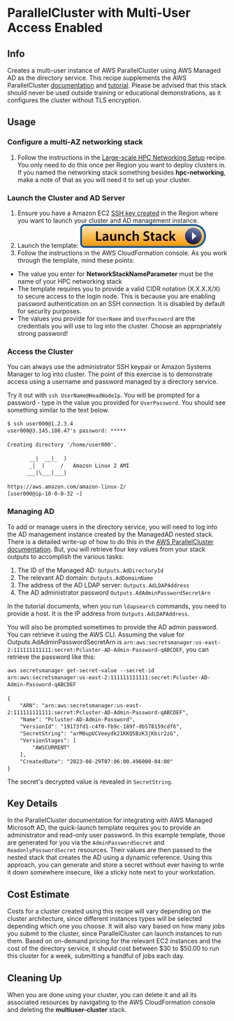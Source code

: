 # ParallelCluster with Multi-User Access Enabled

## Info

Creates a multi-user instance of AWS ParallelCluster using AWS Managed AD as the directory service. This recipe supplements the AWS ParallelCluster [documentation](https://docs.aws.amazon.com/parallelcluster/latest/ug/multi-user-v3.html) and [tutorial](https://docs.aws.amazon.com/parallelcluster/latest/ug/tutorials_05_multi-user-ad.html). Please be advised that this stack should never be used outside training or educational demonstrations, as it configures the cluster without TLS encryption.

## Usage

### Configure a multi-AZ networking stack

1. Follow the instructions in the [Large-scale HPC Networking Setup](../../net/hpc_large_scale/README.md) recipe. You only need to do this once per Region you want to deploy clusters in. If you named the networking stack something besides **hpc-networking**, make a note of that as you will need it to set up your cluster. 

### Launch the Cluster and AD Server

1. Ensure you have a Amazon EC2 [SSH key created](https://docs.aws.amazon.com/AWSEC2/latest/UserGuide/create-key-pairs.html#having-ec2-create-your-key-pair) in the Region where you want to launch your cluster and AD management instance.
2. Launch the template: [![Launch stack](../../../docs/media/launch-stack.svg)](https://us-east-2.console.aws.amazon.com/cloudformation/home?region=us-east-2#/stacks/create/review?stackName=multiuser-cluster&templateURL=https://aws-hpc-recipes.s3.us-east-1.amazonaws.com/main/recipes/pcluster/multi_user/assets/launch.yaml)
3. Follow the instructions in the AWS CloudFormation console. As you work through the template, mind these points:
  * The value you enter for **NetworkStackNameParameter** must be the name of your HPC networking stack
  * The template requires you to provide a valid CIDR notation (X.X.X.X/X) to secure access to the login node. This is because you are enabling password authentication on an SSH connection. It is disabled by default for security purposes.
  * The values you provide for `UserName` and `UserPassword` are the credentials you will use to log into the cluster. Choose an appropriately strong password!

### Access the Cluster

You can always use the administrator SSH keypair or Amazon Systems Manager to log into cluster. The point of this exercise is to demonstrate access using a username and password managed by a directory service. 

Try it out with `ssh UserName@HeadNodeIp`. You will be prompted for a password - type in the value you provided for `UserPassword`. You should see something similar to the text below.

```shell
$ ssh user000@1.2.3.4
user000@3.145.108.47's password: *****

Creating directory '/home/user000'.

       __|  __|_  )
       _|  (     /   Amazon Linux 2 AMI
      ___|\___|___|

https://aws.amazon.com/amazon-linux-2/
[user000@ip-10-0-0-32 ~]
```

### Managing AD

To add or manage users in the directory service, you will need to log into the AD management instance created by the ManagedAD nested stack. There is a detailed write-up of how to do this in the [AWS ParallelCluster documentation](https://docs.aws.amazon.com/parallelcluster/latest/ug/tutorials_05_multi-user-ad.html). But, you will retrieve four key values from your stack outputs to accomplish the various tasks:

1. The ID of the Managed AD: `Outputs.AdDirectoryId`
2. The relevant AD domain: `Outputs.AdDomainName`
3. The address of the AD LDAP server: `Outputs.AdLDAPAddress`
4. The AD administrator password `Outputs.AdAdminPasswordSecretArn`

In the tutorial documents, when you run `ldapsearch` commands, you need to provide a host. It is the IP address from `Outputs.AdLDAPAddress`. 

You will also be prompted sometimes to provide the AD admin password. You can retrieve it using the AWS CLI. Assuming the value for Outputs.AdAdminPasswordSecretArn is `arn:aws:secretsmanager:us-east-2:111111111111:secret:Pcluster-AD-Admin-Password-qABCDEF`, you can retrieve the password like this:

```shell
aws secretsmanager get-secret-value --secret-id arn:aws:secretsmanager:us-east-2:111111111111:secret:Pcluster-AD-Admin-Password-qABCDEF

{
    "ARN": "arn:aws:secretsmanager:us-east-2:111111111111:secret:Pcluster-AD-Admin-Password-qABCDEF",
    "Name": "Pcluster-AD-Admin-Password",
    "VersionId": "19173fd1-c4f0-fb9c-189f-db578159cdf6",
    "SecretString": "arM0upUCVeeydk21KKQ5BzK3jKbir2zG",
    "VersionStages": [
        "AWSCURRENT"
    ],
    "CreatedDate": "2023-08-29T07:06:00.496000-04:00"
}
```

The secret's decrypted value is revealed in `SecretString`.

## Key Details

In the ParallelCluster documentation for integrating with AWS Managed Microsoft AD, the quick-launch template requires you to provide an administrator and read-only user password. In this example template, those are generated for you via the `AdminPasswordSecret` and `ReadonlyPasswordSecret` resources. Their values are then passed to the nested stack that creates the AD using a dynamic reference. Using this approach, you can generate and store a secret without ever having to write it down somewhere insecure, like a sticky note next to your workstation. 

## Cost Estimate

Costs for a cluster created using this recipe will vary depending on the cluster architecture, since different instances types will be selected depending which one you choose. It will also vary based on how many jobs you submit to the cluster, since ParallelCluster can launch instances to run them. Based on on-demand pricing for the relevant EC2 instances and the cost of the directory service, it should cost between $30 to $50.00 to run this cluster for a week, submitting a handful of jobs each day. 

## Cleaning Up

When you are done using your cluster, you can delete it and all its associated resources by navigating to the AWS CloudFormation console and deleting the **multiuser-cluster** stack. 
